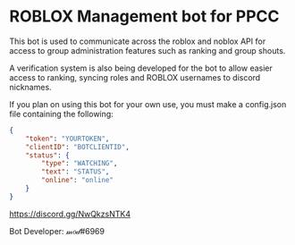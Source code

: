 # ROBLOX Management bot for PPCC

This bot is used to communicate across the roblox and noblox API for access to group administration features such as ranking and group shouts.

A verification system is also being developed for the bot to allow easier access to ranking, syncing roles and ROBLOX usernames to discord nicknames.

If you plan on using this bot for your own use, you must make a config.json file containing the following:

```json
{
    "token": "YOURTOKEN",
    "clientID": "BOTCLIENTID",
    "status": {
        "type": "WATCHING",
        "text": "STATUS",
        "online": "online"
    }
}
```
https://discord.gg/NwQkzsNTK4

Bot Developer: 𝓂𝑜𝒹#6969
